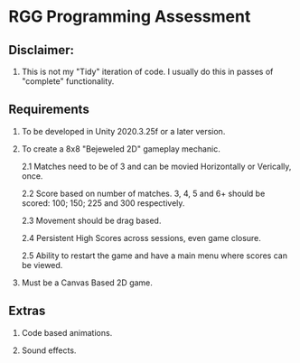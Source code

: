 # RGG Programming Assessment

## Disclaimer:
1. This is not my "Tidy" iteration of code. I usually do this in passes of "complete" functionality.

## Requirements
1. To be developed in Unity 2020.3.25f or a later version.

2. To create a 8x8 "Bejeweled 2D" gameplay mechanic.

    2.1 Matches need to be of 3 and can be movied Horizontally or Verically, once.
    
    2.2 Score based on number of matches. 3, 4, 5 and 6+ should be scored: 100; 150; 225 and 300 respectively.
    
    2.3 Movement should be drag based.
    
    2.4 Persistent High Scores across sessions, even game closure.
    
    2.5 Ability to restart the game and have a main menu where scores can be viewed.
    
3. Must be a Canvas Based 2D game.


## Extras
1. Code based animations.

2. Sound effects.
